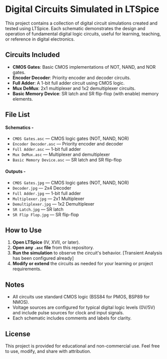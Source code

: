 # Digital Circuits Simulated in LTSpice

This project contains a collection of digital circuit simulations created and tested using LTSpice. Each schematic demonstrates the design and operation of fundamental digital logic circuits, useful for learning, teaching, or reference in digital electronics.

## Circuits Included

- **CMOS Gates**: Basic CMOS implementations of NOT, NAND, and NOR gates.
- **Encoder Decoder**: Priority encoder and decoder circuits.
- **Full Adder**: A 1-bit full adder circuit using CMOS logic.
- **Mux DeMux**: 2x1 multiplexer and 1x2 demultiplexer circuits.
- **Basic Memory Device**: SR latch and SR flip-flop (with enable) memory elements.

## File List

#### Schematics -

- `CMOS Gates.asc` — CMOS logic gates (NOT, NAND, NOR)
- `Encoder Decoder.asc` — Priority encoder and decoder
- `Full Adder.asc` — 1-bit full adder
- `Mux DeMux.asc` — Multiplexer and demultiplexer
- `Basic Memory Device.asc` — SR latch and SR flip-flop

#### Outputs -

- `CMOS Gates.jpg` — CMOS logic gates (NOT, NAND, NOR)
- `Decoder.jpg` — 2x4 Decoder
- `Full Adder.jpg` — 1-bit full adder
- `Multiplexer.jpg` — 2x1 Multiplexer
- `Demultiplexer.jpg` — 1x2 Demultiplexer
- `SR Latch.jpg` — SR latch
- `SR Flip Flop.jpg` — SR flip-flop

## How to Use

1. **Open LTSpice** (IV, XVII, or later).
2. **Open any `.asc` file** from this repository.
3. **Run the simulation** to observe the circuit's behavior. [Transient Analysis has been configured already]
4. **Modify or extend** the circuits as needed for your learning or project requirements.

## Notes

- All circuits use standard CMOS logic (BSS84 for PMOS, BSP89 for NMOS).
- Voltage sources are configured for typical digital logic levels (0V/5V) and include pulse sources for clock and input signals.
- Each schematic includes comments and labels for clarity.

## License

This project is provided for educational and non-commercial use. Feel free to use, modify, and share with attribution.

